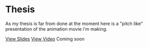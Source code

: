 # Thesis

As my thesis is far from done at the moment here is a "pitch like" presentation of the animation movie i'm making. 

[View Slides](english-for-designers/thesis.pdf)
[View Video](...) Coming soon
